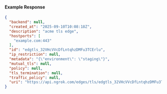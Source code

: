 <!-- Code generated for API Clients. DO NOT EDIT. -->

#### Example Response

```json
{
  "backend": null,
  "created_at": "2025-09-10T10:08:18Z",
  "description": "acme tls edge",
  "hostports": [
    "example.com:443"
  ],
  "id": "edgtls_32VHcVVcDfLntqhzDMFu3TCErlu",
  "ip_restriction": null,
  "metadata": "{\"environment\": \"staging\"}",
  "mutual_tls": null,
  "policy": null,
  "tls_termination": null,
  "traffic_policy": null,
  "uri": "https://api.ngrok.com/edges/tls/edgtls_32VHcVVcDfLntqhzDMFu3TCErlu"
}
```
